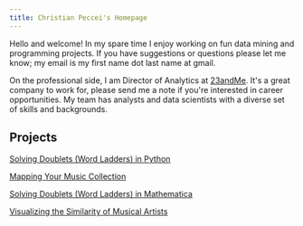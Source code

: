 ```yaml
---
title: Christian Peccei's Homepage
---
```


Hello and welcome! In my spare time I enjoy working on fun data mining and
programming projects. If you have suggestions or questions please let me know;
my email is my first name dot last name at gmail.

On the professional side, I am Director of Analytics at
[23andMe](https://www.23andme.com). It's a great company to work for, please
send me a note if you're interested in career opportunities. My team has
analysts and data scientists with a diverse set of skills and backgrounds.

## Projects

[Solving Doublets (Word Ladders) in Python](/doublets-in-python/)

[Mapping Your Music Collection](/musicmap/)

[Solving Doublets (Word Ladders) in Mathematica](/doublets/)

[Visualizing the Similarity of Musical Artists](/artistmap/)
